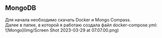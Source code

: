 ## MongoDB  
Для начала необходимо скачать Docker и Mongo Compass.  
Далее в папке, в которой я работаю создала файл docker-compose.yml:  
![Mongo](img/Screen Shot 2023-03-29 at 07.07.00.png)
